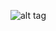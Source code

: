 ![alt tag](https://github.com/lalitharyani/multi-party-chat/blob/master/public/multi_party_chat.png)
